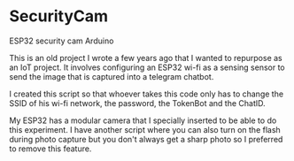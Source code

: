 # SecurityCam
ESP32 security cam Arduino

This is an old project I wrote a few years ago that I wanted to repurpose as an IoT project.
It involves configuring an ESP32 wi-fi as a sensing sensor to send the image that is captured into a telegram chatbot.

I created this script so that whoever takes this code only has to change the SSID of his wi-fi network, the password, the TokenBot and the ChatID. 

My ESP32 has a modular camera that I specially inserted to be able to do this experiment. I have another script where you can also turn on the flash during photo capture but you don't always get a sharp photo so I preferred to remove this feature.
